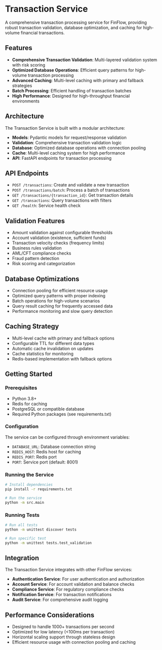 # Transaction Service

A comprehensive transaction processing service for FinFlow, providing robust transaction validation, database optimization, and caching for high-volume financial transactions.

## Features

- **Comprehensive Transaction Validation**: Multi-layered validation system with risk scoring
- **Optimized Database Operations**: Efficient query patterns for high-volume transaction processing
- **Advanced Caching**: Multi-level caching with primary and fallback strategies
- **Batch Processing**: Efficient handling of transaction batches
- **High Performance**: Designed for high-throughput financial environments

## Architecture

The Transaction Service is built with a modular architecture:

- **Models**: Pydantic models for request/response validation
- **Validation**: Comprehensive transaction validation logic
- **Database**: Optimized database operations with connection pooling
- **Cache**: Multi-level caching system for high performance
- **API**: FastAPI endpoints for transaction processing

## API Endpoints

- `POST /transactions`: Create and validate a new transaction
- `POST /transactions/batch`: Process a batch of transactions
- `GET /transactions/{transaction_id}`: Get transaction details
- `GET /transactions`: Query transactions with filters
- `GET /health`: Service health check

## Validation Features

- Amount validation against configurable thresholds
- Account validation (existence, sufficient funds)
- Transaction velocity checks (frequency limits)
- Business rules validation
- AML/CFT compliance checks
- Fraud pattern detection
- Risk scoring and categorization

## Database Optimizations

- Connection pooling for efficient resource usage
- Optimized query patterns with proper indexing
- Batch operations for high-volume scenarios
- Query result caching for frequently accessed data
- Performance monitoring and slow query detection

## Caching Strategy

- Multi-level cache with primary and fallback options
- Configurable TTL for different data types
- Automatic cache invalidation on updates
- Cache statistics for monitoring
- Redis-based implementation with fallback options

## Getting Started

### Prerequisites

- Python 3.8+
- Redis for caching
- PostgreSQL or compatible database
- Required Python packages (see requirements.txt)

### Configuration

The service can be configured through environment variables:

- `DATABASE_URL`: Database connection string
- `REDIS_HOST`: Redis host for caching
- `REDIS_PORT`: Redis port
- `PORT`: Service port (default: 8001)

### Running the Service

```bash
# Install dependencies
pip install -r requirements.txt

# Run the service
python -m src.main
```

### Running Tests

```bash
# Run all tests
python -m unittest discover tests

# Run specific test
python -m unittest tests.test_validation
```

## Integration

The Transaction Service integrates with other FinFlow services:

- **Authentication Service**: For user authentication and authorization
- **Account Service**: For account validation and balance checks
- **Compliance Service**: For regulatory compliance checks
- **Notification Service**: For transaction notifications
- **Audit Service**: For comprehensive audit logging

## Performance Considerations

- Designed to handle 1000+ transactions per second
- Optimized for low latency (<100ms per transaction)
- Horizontal scaling support through stateless design
- Efficient resource usage with connection pooling and caching

